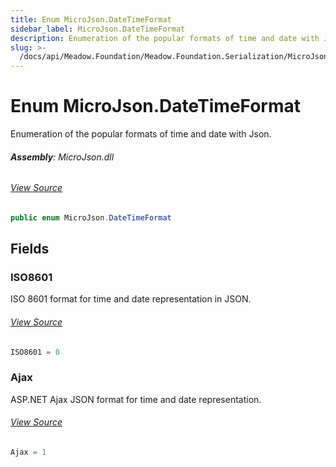```yaml
---
title: Enum MicroJson.DateTimeFormat
sidebar_label: MicroJson.DateTimeFormat
description: Enumeration of the popular formats of time and date with Json.
slug: >-
  /docs/api/Meadow.Foundation/Meadow.Foundation.Serialization/MicroJson.DateTimeFormat
---
```

# Enum MicroJson.DateTimeFormat
Enumeration of the popular formats of time and date with Json.

###### **Assembly**: MicroJson.dll
###### [View Source](https://github.com/WildernessLabs/Meadow.Foundation.git/blob/develop/Source/Meadow.Foundation.Libraries_and_Frameworks/Serialization.MicroJson/Driver/MicroJson.Enums.cs#L14)
```csharp title="Declaration"
public enum MicroJson.DateTimeFormat
```
## Fields
### ISO8601
ISO 8601 format for time and date representation in JSON.
###### [View Source](https://github.com/WildernessLabs/Meadow.Foundation.git/blob/develop/Source/Meadow.Foundation.Libraries_and_Frameworks/Serialization.MicroJson/Driver/MicroJson.Enums.cs#L19)
```csharp title="Declaration"
ISO8601 = 0
```
### Ajax
ASP.NET Ajax JSON format for time and date representation.
###### [View Source](https://github.com/WildernessLabs/Meadow.Foundation.git/blob/develop/Source/Meadow.Foundation.Libraries_and_Frameworks/Serialization.MicroJson/Driver/MicroJson.Enums.cs#L24)
```csharp title="Declaration"
Ajax = 1
```
